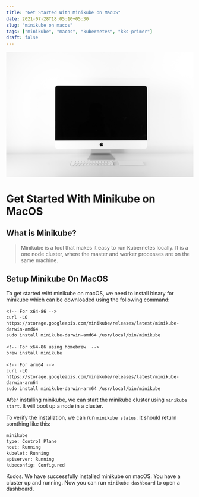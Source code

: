 ```yaml
---
title: "Get Started With Minikube on MacOS"
date: 2021-07-28T18:05:10+05:30
slug: "minikube on macos"
tags: ["minikube", "macos", "kubernetes", "k8s-primer"]
draft: false
---
```

![](/img/minikube.jpeg)
# Get Started With Minikube on MacOS
## What is Minikube?
> Minikube is a tool that makes it easy to run Kubernetes locally. It is a one node cluster, where the master and worker processes are on the same machine.


## Setup Minikube On MacOS
To get started wiht minikube on macOS, we need to install binary for minikube which can be downloaded using the following command:
```
<!-- For x64-86 -->
curl -LO https://storage.googleapis.com/minikube/releases/latest/minikube-darwin-amd64
sudo install minikube-darwin-amd64 /usr/local/bin/minikube

<!-- For x64-86 using homebrew  -->
brew install minikube

<!-- For arm64 -->
curl -LO https://storage.googleapis.com/minikube/releases/latest/minikube-darwin-arm64
sudo install minikube-darwin-arm64 /usr/local/bin/minikube
```

After installing minikube, we can start the minikube cluster using `minikube start`. It will boot up a node in a cluster.

To verify the installation, we can run `minikube status`. 
It should return somthing like this:
```
minikube
type: Control Plane
host: Running
kubelet: Running
apiserver: Running
kubeconfig: Configured
```

Kudos. We have successfully installed minikube on macOS.
You have a cluster up and running. Now you can run `minikube dashboard` to open a dashboard.